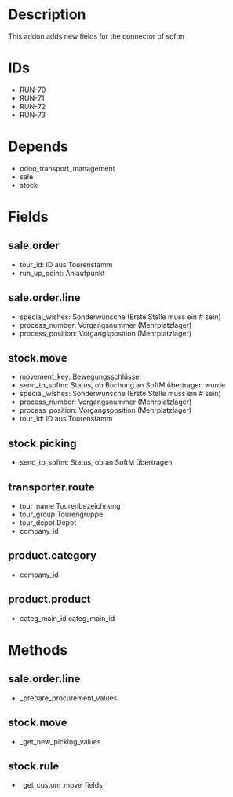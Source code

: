 # Description
This addon adds new fields for the connector of softm

# IDs

- RUN-70
- RUN-71
- RUN-72
- RUN-73

# Depends
- odoo_transport_management
- sale
- stock

# Fields
## sale.order
- tour_id: ID aus Tourenstamm
- run_up_point: Anlaufpunkt

## sale.order.line
- special_wishes: Sonderwünsche (Erste Stelle muss ein # sein)
- process_number: Vorgangsnummer (Mehrplatzlager)
- process_position: Vorgangsposition (Mehrplatzlager)

## stock.move
- movement_key: Bewegungsschlüssel
- send_to_softm: Status, ob Buchung an SoftM übertragen wurde
- special_wishes: Sonderwünsche (Erste Stelle muss ein # sein)
- process_number: Vorgangsnummer (Mehrplatzlager)
- process_position: Vorgangsposition (Mehrplatzlager)
- tour_id: ID aus Tourenstamm

## stock.picking
- send_to_softm: Status, ob an SoftM übertragen

## transporter.route
- tour_name Tourenbezeichnung
- tour_group Tourengruppe
- tour_depot Depot
- company_id

## product.category
- company_id

## product.product
- categ_main_id categ_main_id

# Methods
## sale.order.line
- _prepare_procurement_values

## stock.move
- _get_new_picking_values

## stock.rule
- _get_custom_move_fields
